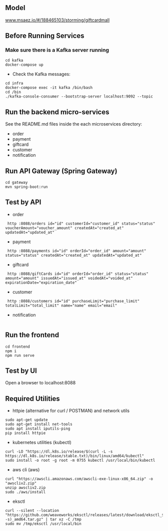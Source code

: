 # 

## Model
www.msaez.io/#/188465103/storming/giftcardmall

## Before Running Services
### Make sure there is a Kafka server running
```
cd kafka
docker-compose up
```
- Check the Kafka messages:
```
cd infra
docker-compose exec -it kafka /bin/bash
cd /bin
./kafka-console-consumer --bootstrap-server localhost:9092 --topic
```

## Run the backend micro-services
See the README.md files inside the each microservices directory:

- order
- payment
- giftcard
- customer
- notification


## Run API Gateway (Spring Gateway)
```
cd gateway
mvn spring-boot:run
```

## Test by API
- order
```
 http :8088/orders id="id" customerId="customer_id" status="status" voucherAmount="voucher_amount" createdAt="created_at" updatedAt="updated_at" 
```
- payment
```
 http :8088/payments id="id" orderId="order_id" amount="amount" status="status" createdAt="created_at" updatedAt="updated_at" 
```
- giftcard
```
 http :8088/giftCards id="id" orderId="order_id" status="status" amount="amount" issuedAt="issued_at" voidedAt="voided_at" expirationDate="expiration_date" 
```
- customer
```
 http :8088/customers id="id" purchaseLimit="purchase_limit" totalLimit="total_limit" name="name" email="email" 
```
- notification
```
```


## Run the frontend
```
cd frontend
npm i
npm run serve
```

## Test by UI
Open a browser to localhost:8088

## Required Utilities

- httpie (alternative for curl / POSTMAN) and network utils
```
sudo apt-get update
sudo apt-get install net-tools
sudo apt install iputils-ping
pip install httpie
```

- kubernetes utilities (kubectl)
```
curl -LO "https://dl.k8s.io/release/$(curl -L -s https://dl.k8s.io/release/stable.txt)/bin/linux/amd64/kubectl"
sudo install -o root -g root -m 0755 kubectl /usr/local/bin/kubectl
```

- aws cli (aws)
```
curl "https://awscli.amazonaws.com/awscli-exe-linux-x86_64.zip" -o "awscliv2.zip"
unzip awscliv2.zip
sudo ./aws/install
```

- eksctl 
```
curl --silent --location "https://github.com/weaveworks/eksctl/releases/latest/download/eksctl_$(uname -s)_amd64.tar.gz" | tar xz -C /tmp
sudo mv /tmp/eksctl /usr/local/bin
```

